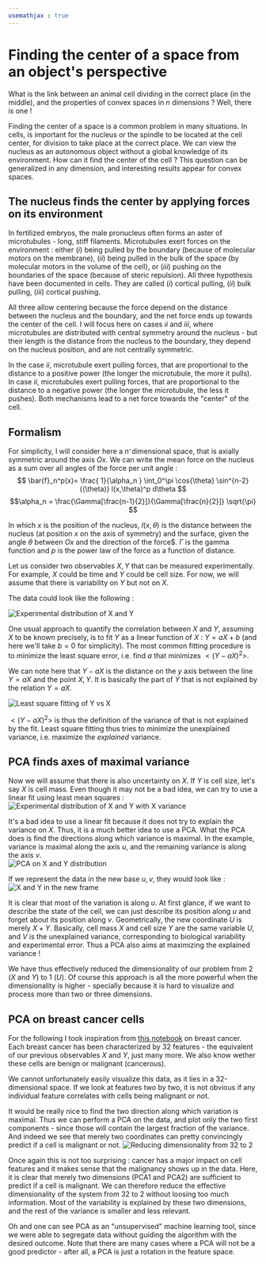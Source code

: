 ```yaml
---
usemathjax : true
---
```

# Finding the center of a space from an object's perspective
What is the link between an animal cell dividing in the correct place (in the middle), and the properties of convex spaces in $n$ dimensions ? Well, there is one !

Finding the center of a space is a common problem in many situations. In cells, is important for the nucleus or the spindle to be located at the cell center, for division to take place at the correct place. We can view the nucleus as an autonomous object without a global knowledge of its environment. How can it find the center of the cell ? This question can be generalized in any dimension, and interesting results appear for convex spaces.

## The nucleus finds the center by applying forces on its environment
In fertilized embryos, the male pronucleus often forms an aster of microtubules - long, stiff filaments. Microtubules exert forces on the environment : either ($i$) being pulled by the boundary (because of molecular motors on the membrane), ($ii$) being pulled in the bulk of the space (by molecular motors in the volume of the cell), or ($iii$) pushing on the boundaries of the space (because of steric repulsion). All three hypothesis have been documented in cells. They are called ($i$) cortical pulling, ($ii$) bulk pulling, ($iii$) cortical pushing.

All three allow centering because the force depend on the distance between the nucleus and the boundary, and the net force ends up towards the center of the cell. I will focus here on cases $ii$ and $iii$, where microtubules are distributed with central symmetry around the nucleus - but their length is the distance from the nucleus to the boundary, they depend on the nucleus position, and are not centrally symmetric.

In the case $ii$, microtubule exert pulling forces, that are proportional to the distance to a positive power (the longer the microtubule, the more it pulls). In case $ii$, microtubules exert pulling forces, that are proportional to the distance to a negative power (the longer the microtubule, the less it pushes). Both mechanisms lead to a net force towards the "center" of the cell.

## Formalism
For simplicity, I will consider here a $n$⁻dimensional space, that is axially symmetric around the axis $Ox$. We can write the mean force on the nucleus as a sum over all angles of the force per unit angle :   
$$ \bar{f}_n^p(x)= \frac{ 1}{\alpha_n } \int_0^\pi \cos{\theta} \sin^{n-2}{(\theta)} l(x,\theta)^p d\theta $$
$$\alpha_n = \frac{\Gamma[\frac{n-1}{2}]}{\Gamma[\frac{n}{2}]} \sqrt{\pi} $$


In which $x$ is the position of the nucleus, $l(x,\theta)$ is the distance between the nucleus (at position $x$ on the axis of symmetry) and the surface, given the angle $\theta$ between $Ox$ and the direction of the force$. $\Gamma$ is the gamma function and $p$ is the power law of the force as a function of distance.

Let us consider two observables $X,Y$ that can be measured experimentally. For example, $X$ could be time and $Y$ could be cell size. For now, we will assume that there is variability on $Y$ but not on $X$.  

The data could look like the following :

![Experimental distribution of X and Y](images/simple_stats.png)  

One usual approach to quantify the correlation between $X$ and $Y$, assuming $X$ to be known precisely, is to fit $Y$ as a linear function of $X$ : $Y=aX+b$ (and here we'll take $b=0$ for simplicity). The most common fitting procedure is to minimize the least square error, i.e. find $a$ that minimizes $<(Y-aX)^2>$.

We can note here that $Y-aX$ is the distance on the $y$ axis between the line $Y=aX$ and the point $X,Y$. It is basically the part of $Y$ that is not explained by the relation $Y=aX$.  

![Least square fitting of Y vs X](images/simple_stats_edited.png)

$<(Y-aX)^2>$ is thus the definition of the variance of that is not explained by the fit. Least square fitting thus tries to minimize the unexplained variance, i.e. maximize the *explained* variance.

## PCA finds axes of maximal variance  
Now we will assume that there is also uncertainty on $X$. If $Y$ is cell size, let's say $X$  is cell mass. Even though it may not be a bad idea, we can try to use a linear fit using least mean squares :
![Experimental distribution of X and Y with X variance](images/xvariance_stats.png)  

It's a bad idea to use a linear fit because it does not try to explain the variance on $X$. Thus, it is a much better idea to use a PCA. What the PCA does is find the directions along which variance is maximal. In the example, variance is maximal along the axis $u$, and the remaining variance is along the axis $v$.        
![PCA on X and Y distribution](images/pca_simple.png)



If we represent the data in the new base $u,v$, they would look like :
![X and Y in the new frame](images/PCA_hori.png)

It is clear that most of the variation is along $u$.  At first glance, if we want to describe the state of the cell, we can just describe its position along $u$ and forget about its position along $v$. Geometrically, the new coordinate $U$ is merely $X+Y$. Basically, cell mass $X$ and cell size $Y$ are the same variable $U$, and $V$ is the unexplained variance, corresponding to biological variability and experimental error. Thus a PCA also aims at maximizing the explained variance !

We have thus effectively reduced the dimensionality of our problem from 2 ($X$ and $Y$) to 1 ($U$). Of course this approach is all the more powerful when the dimensionality is higher - specially because it is hard to visualize and process more than two or three dimensions.

## PCA on breast cancer cells
For the following I took inspiration from [this notebook](https://www.kaggle.com/code/jahirmorenoa/pca-to-the-breast-cancer-data-set/notebook) on breast cancer. Each breast cancer has been characterized by 32 features - the equivalent of our previous observables $X$ and $Y$, just many more. We also know wether these cells are benign or malignant (cancerous).

We cannot unfortunately easily visualize this data, as it lies in a 32-dimensional space. If we look at features two by two, it is not obvious if any individual feature correlates with cells being malignant or not.

It would be really nice to find the two direction along which variation is maximal. Thus we can perform a PCA on the data, and plot only the two first components - since those will contain the largest fraction of the variance. And indeed we see that merely two coordinates can pretty convincingly predict if a cell is malignant or not.
![Reducing dimensionality from 32 to 2](images/pca_breast.png)

Once again this is not too surprising : cancer has a major impact on cell features and it makes sense that the malignancy shows up in the data. Here, it is clear that merely two dimensions (PCA1 and PCA2) are sufficient to predict if a cell is malignant. We can therefore reduce the  effective dimensionality of the system from 32 to 2 without loosing too much information. Most of the variability is explained by these two dimensions, and the rest of the variance is smaller and less relevant.

Oh and one can see PCA as an "unsupervised" machine learning tool, since we were able to segregate data without guiding the algorithm with the desired outcome. Note that there are many cases where a PCA will not be a good predictor - after all, a PCA is just a rotation in the feature space.
